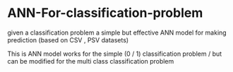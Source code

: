 # ANN-For-classification-problem
given a classification problem a simple but effective ANN model for making prediction (based on CSV , PSV datasets)

This is ANN model works for the simple (0 / 1) classification problem / but can be modified for the multi class classification problem 

